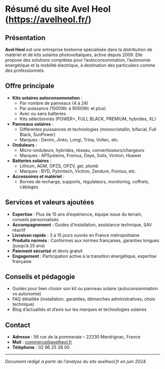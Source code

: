 # Résumé du site Avel Heol (https://avelheol.fr/)

## Présentation

**Avel Heol** est une entreprise bretonne spécialisée dans la distribution de matériel et de kits solaires photovoltaïques, active depuis 2009. Elle propose des solutions complètes pour l’autoconsommation, l’autonomie énergétique et la mobilité électrique, à destination des particuliers comme des professionnels.

## Offre principale

- **Kits solaires autoconsommation** :
  - Par nombre de panneaux (4 à 24)
  - Par puissance (1500Wc à 9000Wc et plus)
  - Avec ou sans batteries
  - Kits sélectionnés (POWER+, FULL BLACK, PREMIUM, hybrides, XL)
- **Panneaux solaires** :
  - Différentes puissances et technologies (monocristallin, bifacial, Full Black, SunPower)
  - Marques : Denim, Jinko, Longi, Trina, Voltec, etc.
- **Onduleurs** :
  - Micro-onduleurs, hybrides, réseau, convertisseurs/chargeurs
  - Marques : APSystems, Fronius, Deye, Solis, Victron, Huawei
- **Batteries solaires** :
  - Lithium, AGM, OPZS, OPZV, gel, plomb
  - Marques : BYD, Pylontech, Victron, Zendure, Fronius, etc.
- **Accessoires et matériel** :
  - Bornes de recharge, supports, régulateurs, monitoring, coffrets, câblages

## Services et valeurs ajoutées

- **Expertise** : Plus de 15 ans d’expérience, équipe issue du terrain, conseils personnalisés
- **Accompagnement** : Guides d’installation, assistance technique, SAV réactif
- **Livraison rapide** : 3 à 15 jours ouvrés en France métropolitaine
- **Produits normés** : Conformes aux normes françaises, garanties longues (jusqu’à 25 ans)
- **Paiement sécurisé** et devis gratuit
- **Engagement** : Participation active à la transition énergétique, expertise française

## Conseils et pédagogie

- Guides pour bien choisir son kit ou panneau solaire (autoconsommation vs autonomie)
- FAQ détaillée (installation, garanties, démarches administratives, choix technique)
- Blog d’actualités et d’avis sur les marques et technologies solaires

## Contact

- **Adresse** : 56 rue de la pommeraie – 22230 Merdrignac, France
- **Mail** : commerce@avelheol.fr
- **Téléphone** : 02 96 25 38 00

---

*Document rédigé à partir de l’analyse du site avelheol.fr en juin 2024.* 